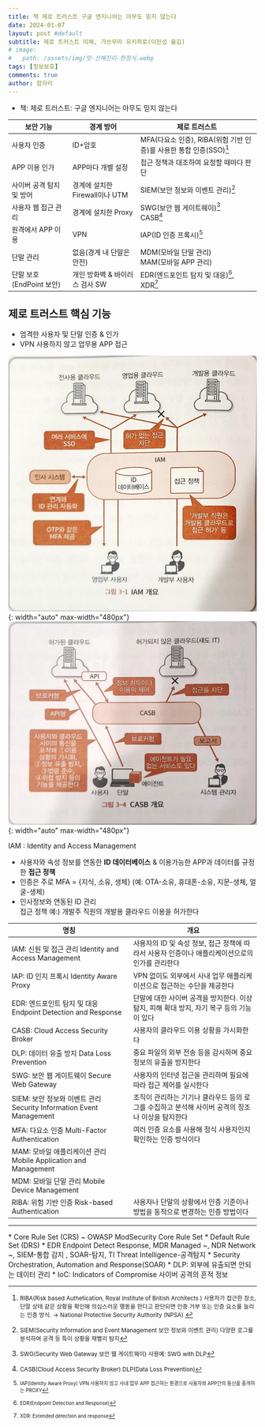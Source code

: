 ```yaml
---
title: 책 제로 트러스트 구글 엔지니어는 아무도 믿지 않는다
date: 2024-01-07
layout: post #default
subtitle: 제로 트러스트 이해, 가쓰무라 유키히로(이민성 옮김)
# image:
#   path: /assets/img/맛-산해진미-한정식.webp
tags: [정보보호]
comments: true
author: 잠자리
---
```


* 책: 제로 트러스트: 구글 엔지니어는 아무도 믿지 않는다

| 보안 기능 | 경계 방어 | 제로 트러스트 |
| --- | --- | --- |
| 사용자 인증 | ID+암호 | MFA(다요소 인증), RIBA(위험 기반 인증)를 사용한 통합 인증(SSO)[^1] |
| APP 이용 인가 | APP마다 개별 설정 | 접근 정책과 대조하여 요청할 때마다 판단 |
| 사이버 공격 탐지 및 방어 | 경계에 설치한 Firewall이나 UTM | SIEM(보안 정보와 이벤트 관리)[^2]|
| 사용자 웹 접근 관리| 경계에 설치한 Proxy | SWG(보안 웹 게이트웨이)[^3] <br> CASB[^4]| 
| 원격에서 APP 이용 | VPN | IAP(ID 인증 프록시)[^6]|
| 단말 관리 | 없음(경계 내 단말은 안전) | MDM(모바일 단말 관리) <br> MAM(모바일 APP 관리)|
| 단말 보호(EndPoint 보안) | 개인 방화벽 & 바이러스 검사 SW | EDR(엔드포인트 탐지 및 대응)[^5], XDR[^7]|

## 제로 트러스트 핵심 기능
* 엄격한 사용자 및 단말 인증 & 인가
* VPN 사용하지 않고 업무용 APP 접근

![IAM개요](/assets/img/IAM개요.png){: width="auto" max-width="480px"}  
![CASB 개요](/assets/img/CASB-개요.png){: width="auto" max-width="480px"}

IAM 
: Identity and Access Management  
* 사용자와 속성 정보를 연동한 **ID 데이터베이스** & 이용가능한 APP과 데이터를 규정한 **접근 정책**  
* 인증은 주로 MFA = {지식, 소유, 생체} (예: OTA-소유, 휴대폰-소유, 지문-생체, 얼굴-생체)  
* 인사정보와 연동된 ID 관리  
접근 정책 예:) 개발주 직원의 개발용 클라우드 이용을 허가한다  

|명칭 | 개요|
| --- | --- |
| IAM: 신원 및 접근 관리 Identity and Access Management| 사용자의 ID 및 속성 정보, 접근 정책에 따라서 사용자 인증이나 애플리케이션으로의 인가를 관리한다|
| IAP: ID 인지 프록시 Identity Aware Proxy | VPN 없이도 외부에서 사내 업무 애플리케이션으로 접근하는 수단을 제공한다 |
| EDR: 엔드포인트 탐지 및 대응 Endpoint Detection and Response | 단말에 대한 사이버 공격을 방지한다. 이상 탐지, 피해 확대 방지, 자기 복구 등의 기능이 있다|
| CASB: Cloud Access Security Broker | 사용자의 클라우드 이용 상황을 가시화한다 |
| DLP: 데이터 유출 방지 Data Loss Prevention | 중요 파일의 외부 전송 등을 감시하며 중요 정보의 유출을 방지한다 |
| SWG: 보안 웹 게이트웨이 Secure Web Gateway | 사용자의 인터넷 접근을 관리하며 필요에 따라 접근 제어를 실시한다 |
| SIEM: 보안 정보와 이벤트 관리 Security Information Event Management | 조직이 관리하는 기기나 클라우드 등의 로그를 수집하고 분석해 사이버 공격의 징조나 이상을 탐지한다|
| MFA: 다요소 인증 Multi-Factor Authentication | 여러 인증 요소를 사용해 정식 사용자인지 확인하는 인증 방식이다 |
| MAM: 모바일 애플리케이션 관리 Mobile Application and Management | |
| MDM: 모바일 단말 관리 Mobile Device Management | | 
| RIBA: 위험 기반 인증 Risk-based Authentication | 사용자나 단말의 상황에서 인증 기준이나 방법을 동적으로 변경하는 인증 방법이다 |

<hr/>
* Core Rule Set (CRS) ~ OWASP ModSecurity Core Rule Set
* Default Rule Set (DRS)
* EDR Endpoint Detect Response, MDR Managed ~, NDR Network ~, SIEM-통합 감지 , SOAR-탐지, TI Threat Intelligence-공격탐지
* Security Orchestration, Automation and Response(SOAR)
* DLP: 외부에 유출되면 안되는 데이터 관리
* IoC: Indicators of Compromise 사이버 공격의 흔적 정보

[^1]: <small> RIBA(Risk based Authetication, Royal Institute of British Architects )  사용자가 접근한 장소, 단말 상태 같은 상황을 확인해 의심스러운 행동을 한다고 판단되면 인증 거부 또는 인증 요소를 늘리는 인증 방식. &rarr; National Protective Security Authority (NPSA) </small>  
[^2]: <small> SIEM(Security Information and Event Management 보안 정보와 이벤트 관리) 다양한 로그를 분석하여 공격 등 특이 상황을 재빨리 탐지</small>  
[^3]: <small> SWG(Security Web Gateway 보안 웹 게이트웨이) 사용예: SWG with DLP</small>  
[^4]: <small> CASB(Cloud Access Security Broker)  DLP(Data Loss Prevention)</samll>  
[^5]: <small> EDR(Endpoint Detection and Response)</small>  
[^6]: <small> IAP(Identity Aware Proxy) VPN 사용하지 않고 사내 업무 APP 접근하는 환경으로 사용자와 APP간의 통신을 중개하는 PROXY</small>  
[^7]: <small> XDR: Extended detection and response</small>
